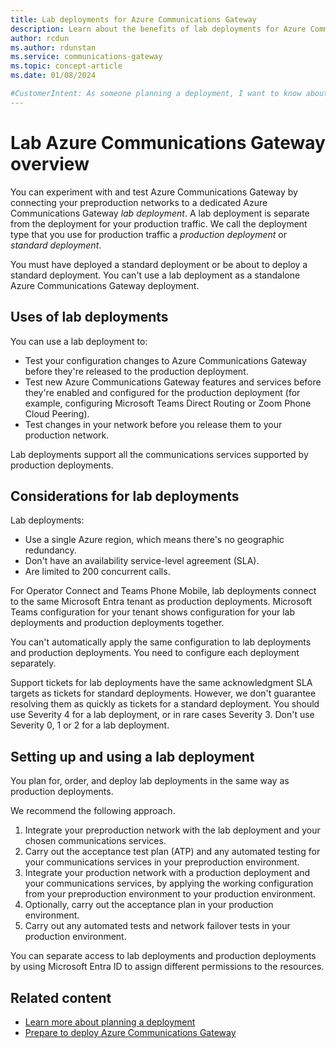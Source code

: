 ```yaml
---
title: Lab deployments for Azure Communications Gateway
description: Learn about the benefits of lab deployments for Azure Communications Gateway
author: rcdun
ms.author: rdunstan
ms.service: communications-gateway
ms.topic: concept-article
ms.date: 01/08/2024

#CustomerIntent: As someone planning a deployment, I want to know about lab deployments so that I can decide if I want one
---
```


# Lab Azure Communications Gateway overview


You can experiment with and test Azure Communications Gateway by connecting your preproduction networks to a dedicated Azure Communications Gateway _lab deployment_. A lab deployment is separate from the deployment for your production traffic. We call the deployment type that you use for production traffic a _production deployment_ or _standard deployment_.

You must have deployed a standard deployment or be about to deploy a standard deployment. You can't use a lab deployment as a standalone Azure Communications Gateway deployment.

## Uses of lab deployments

You can use a lab deployment to:

- Test your configuration changes to Azure Communications Gateway before they're released to the production deployment.
- Test new Azure Communications Gateway features and services before they're enabled and configured for the production deployment (for example, configuring Microsoft Teams Direct Routing or Zoom Phone Cloud Peering).
- Test changes in your network before you release them to your production network.

Lab deployments support all the communications services supported by production deployments.

## Considerations for lab deployments

Lab deployments:

- Use a single Azure region, which means there's no geographic redundancy.
- Don't have an availability service-level agreement (SLA).
- Are limited to 200 concurrent calls.

For Operator Connect and Teams Phone Mobile, lab deployments connect to the same Microsoft Entra tenant as production deployments. Microsoft Teams configuration for your tenant shows configuration for your lab deployments and production deployments together.

You can't automatically apply the same configuration to lab deployments and production deployments. You need to configure each deployment separately.

Support tickets for lab deployments have the same acknowledgment SLA targets as tickets for standard deployments. However, we don't guarantee resolving them as quickly as tickets for a standard deployment. You should use Severity 4 for a lab deployment, or in rare cases Severity 3. Don't use Severity 0, 1 or 2 for a lab deployment.

## Setting up and using a lab deployment

You plan for, order, and deploy lab deployments in the same way as production deployments.

We recommend the following approach.

1. Integrate your preproduction network with the lab deployment and your chosen communications services.
1. Carry out the acceptance test plan (ATP) and any automated testing for your communications services in your preproduction environment.
1. Integrate your production network with a production deployment and your communications services, by applying the working configuration from your preproduction environment to your production environment.
1. Optionally, carry out the acceptance plan in your production environment.
1. Carry out any automated tests and network failover tests in your production environment.

You can separate access to lab deployments and production deployments by using Microsoft Entra ID to assign different permissions to the resources.

## Related content

- [Learn more about planning a deployment](get-started.md#learn-about-and-plan-for-azure-communications-gateway)
- [Prepare to deploy Azure Communications Gateway](prepare-to-deploy.md)
